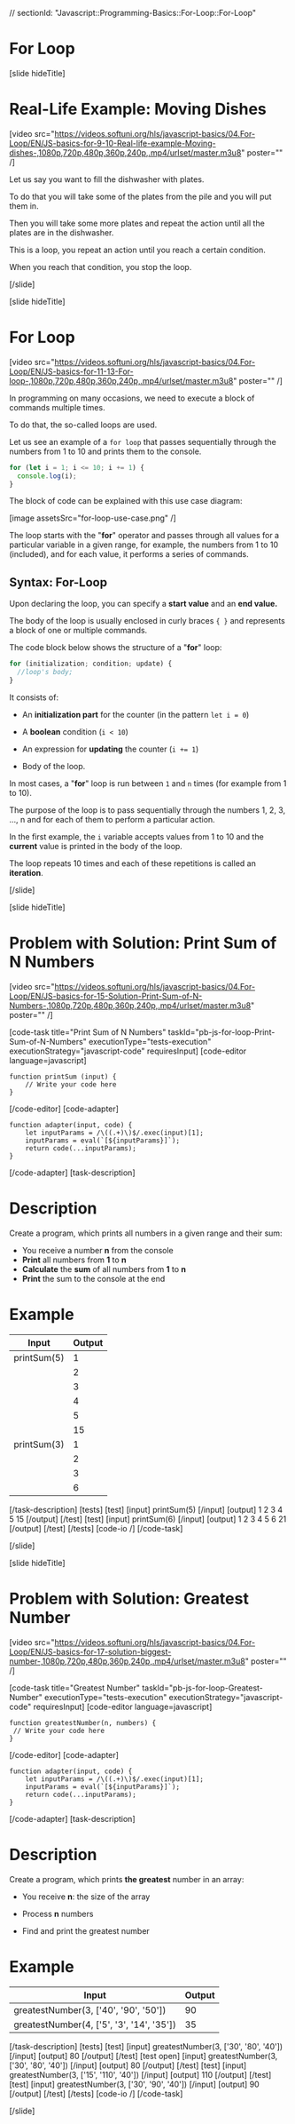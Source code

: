 // sectionId: "Javascript::Programming-Basics::For-Loop::For-Loop"

# For Loop

[slide hideTitle]

# Real-Life Example: Moving Dishes

[video src="https://videos.softuni.org/hls/javascript-basics/04.For-Loop/EN/JS-basics-for-9-10-Real-life-example-Moving-dishes-,1080p,720p,480p,360p,240p,.mp4/urlset/master.m3u8" poster="" /]

Let us say you want to fill the dishwasher with plates.

To do that you will take some of the plates from the pile and you will put them in.

Then you will take some more plates and repeat the action until all the plates are in the dishwasher.

This is a loop, you repeat an action until you reach a certain condition.

When you reach that condition, you stop the loop.

[/slide]

[slide hideTitle]

# For Loop

[video src="https://videos.softuni.org/hls/javascript-basics/04.For-Loop/EN/JS-basics-for-11-13-For-loop-,1080p,720p,480p,360p,240p,.mp4/urlset/master.m3u8" poster="" /]

In programming on many occasions, we need to execute a block of commands multiple times.

To do that, the so-called loops are used.

Let us see an example of a `for loop` that passes sequentially through the numbers from 1 to 10 and prints them to the console.

```js live
for (let i = 1; i <= 10; i += 1) {
  console.log(i);
}
```

The block of code can be explained with this use case diagram:

[image assetsSrc="for-loop-use-case.png" /]

The loop starts with the "**for**" operator and passes through all values for a particular variable in a given range, for example, the numbers from 1 to 10 (included), and for each value, it performs a series of commands.

## Syntax: For-Loop

Upon declaring the loop, you can specify a **start value** and an **end value.**

The body of the loop is usually enclosed in curly braces `{ }` and represents a block of one or multiple commands.

The code block below shows the structure of a "**for**" loop:

```js
for (initialization; condition; update) {
  //loop's body;
}
```

It consists of:

- An **initialization part** for the counter (in the pattern `let i = 0`)

- A **boolean** condition (`i < 10`)

- An expression for **updating** the counter (`i += 1`)

- Body of the loop.

In most cases, a "**for**" loop is run between `1` and `n` times (for example from 1 to 10).

The purpose of the loop is to pass sequentially through the numbers 1, 2, 3, …, n and for each of them to perform a particular action.

In the first example, the `i` variable accepts values from 1 to 10 and the **current** value is printed in the body of the loop.

The loop repeats 10 times and each of these repetitions is called an **iteration**.

[/slide]

[slide hideTitle]

# Problem with Solution: Print Sum of N Numbers

[video src="https://videos.softuni.org/hls/javascript-basics/04.For-Loop/EN/JS-basics-for-15-Solution-Print-Sum-of-N-Numbers-,1080p,720p,480p,360p,240p,.mp4/urlset/master.m3u8" poster="" /]

[code-task title="Print Sum of N Numbers" taskId="pb-js-for-loop-Print-Sum-of-N-Numbers" executionType="tests-execution" executionStrategy="javascript-code" requiresInput]
[code-editor language=javascript]

```
function printSum (input) {
    // Write your code here
}
```

[/code-editor]
[code-adapter]

```
function adapter(input, code) {
    let inputParams = /\((.+)\)$/.exec(input)[1];
    inputParams = eval(`[${inputParams}]`);
    return code(...inputParams);
}
```

[/code-adapter]
[task-description]

# Description

Create a program, which prints all numbers in a given range and their sum:

- You receive a number **n** from the console
- **Print** all numbers from **1** to **n**
- **Calculate** the **sum** of all numbers from **1** to **n**
- **Print** the sum to the console at the end

# Example

| **Input**   | **Output** |
| ----------- | ---------- |
| printSum(5) | 1          |
|             | 2          |
|             | 3          |
|             | 4          |
|             | 5          |
|             | 15         |
| printSum(3) | 1          |
|             | 2          |
|             | 3          |
|             | 6          |

[/task-description]
[tests]
[test]
[input]
printSum(5)
[/input]
[output]
1
2
3
4
5
15
[/output]
[/test]
[test]
[input]
printSum(6)
[/input]
[output]
1
2
3
4
5
6
21
[/output]
[/test]
[/tests]
[code-io /]
[/code-task]

[/slide]

[slide hideTitle]

# Problem with Solution: Greatest Number

[video src="https://videos.softuni.org/hls/javascript-basics/04.For-Loop/EN/JS-basics-for-17-solution-biggest-number-,1080p,720p,480p,360p,240p,.mp4/urlset/master.m3u8" poster="" /]

[code-task title="Greatest Number" taskId="pb-js-for-loop-Greatest-Number" executionType="tests-execution" executionStrategy="javascript-code" requiresInput]
[code-editor language=javascript]

```
function greatestNumber(n, numbers) {
 // Write your code here
}
```

[/code-editor]
[code-adapter]

```
function adapter(input, code) {
    let inputParams = /\((.+)\)$/.exec(input)[1];
    inputParams = eval(`[${inputParams}]`);
    return code(...inputParams);
}
```

[/code-adapter]
[task-description]

# Description

Create a program, which prints **the greatest** number in an array:

- You receive **n**: the size of the array

- Process **n** numbers

- Find and print the greatest number

# Example

| **Input**                             | **Output** |
| ------------------------------------- | ---------- |
| greatestNumber(3, ['40', '90', '50']) | 90         |
| greatestNumber(4, ['5', '3', '14', '35']) | 35 |

[/task-description]
[tests]
[test]
[input]
greatestNumber(3, ['30', '80', '40'])
[/input]
[output]
80
[/output]
[/test]
[test open]
[input]
greatestNumber(3, ['30', '80', '40'])
[/input]
[output]
80
[/output]
[/test]
[test]
[input]
greatestNumber(3, ['15', '110', '40'])
[/input]
[output]
110
[/output]
[/test]
[test]
[input]
greatestNumber(3, ['30', '90', '40'])
[/input]
[output]
90
[/output]
[/test]
[/tests]
[code-io /]
[/code-task]

[/slide]
